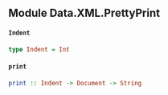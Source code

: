 ## Module Data.XML.PrettyPrint

#### `Indent`

``` purescript
type Indent = Int
```

#### `print`

``` purescript
print :: Indent -> Document -> String
```


